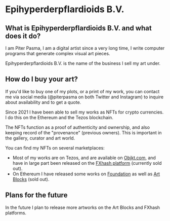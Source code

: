 # Epihyperderpflardioids B.V.

## What is Epihyperderpflardioids B.V. and what does it do?

I am Piter Pasma, I am a digital artist since a very long time, I write computer programs that generate complex visual art pieces.

Epihyperderpflardioids B.V. is the name of the business I sell my art under.

## How do I buy your art?

If you'd like to buy one of my plots, or a print of my work, you can contact me via social media (@piterpasma on both Twitter and Instagram) to inquire about availability and to get a quote.

Since 2021 I have been able to sell my works as NFTs for crypto currencies. I do this on the Ethereum and the Tezos blockchain.

The NFTs function as a proof of authenticity and ownership, and also keeping record of the "provenance" (previous owners). This is important in the gallery, curator and art world.

You can find my NFTs on several marketplaces:

* Most of my works are on Tezos, and are available on [Objkt.com](https://objkt.com/profile/tz1Kw8cEFuNLj21e5b42NBn1ANW7hupmbDbo/collections), and have in large part been released on the [FXhash platform](https://www.fxhash.xyz/u/Piter%20Pasma) (currently sold out).
* On Ethereum I have released some works on [Foundation](https://foundation.app/piterpasma) as well as [Art Blocks](https://www.artblocks.io/project/173) (sold out).

## Plans for the future

In the future I plan to release more artworks on the Art Blocks and FXhash platforms.

